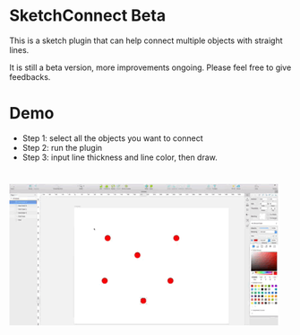 # SketchConnect Beta
This is a sketch plugin that can help connect multiple objects with straight lines.

It is still a beta version, more improvements ongoing. Please feel free to give feedbacks.

# Demo
* Step 1: select all the objects you want to connect
* Step 2: run the plugin
* Step 3: input line thickness and line color, then draw.

#
![alt text](https://github.com/wangzhen0614/SketchConnect/blob/master/demo.gif "demo.gif")

